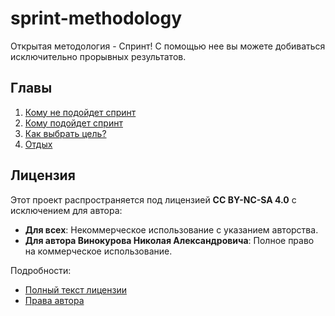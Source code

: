 # sprint-methodology
Открытая методология - Спринт! С помощью нее вы можете добиваться исключительно прорывных результатов.

## Главы


1. [Кому не подойдет спринт](./Главы/Кому%20НЕ%20подойдет%20спринт.md)
2. [Кому подойдет спринт](./Главы/Кому%20подойдет%20спринт.md)
3. [Как выбрать цель?](./Главы/Как%20выбрать%20цель.md)
4. [Отдых](./Главы/Отдых.md)

## Лицензия

Этот проект распространяется под лицензией **CC BY-NC-SA 4.0** с исключением для автора:
- **Для всех**: Некоммерческое использование с указанием авторства.
- **Для автора Винокурова Николая Александровича**: Полное право на коммерческое использование.

Подробности:
- [Полный текст лицензии](LICENSE)
- [Права автора](AUTHOR_RIGHTS.md)
